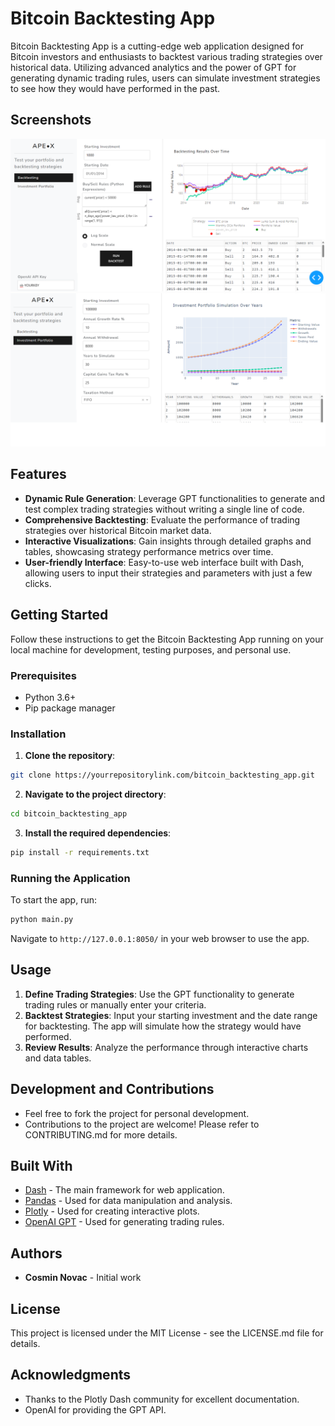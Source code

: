 
# Bitcoin Backtesting App

Bitcoin Backtesting App is a cutting-edge web application designed for Bitcoin investors and enthusiasts to backtest various trading strategies over historical data. Utilizing advanced analytics and the power of GPT for generating dynamic trading rules, users can simulate investment strategies to see how they would have performed in the past.

## Screenshots

![Bitcoin Backtesting Interface](screenshot.png)
![Portfolio Simulatiom Interface](screenshot2.png)

## Features

- **Dynamic Rule Generation**: Leverage GPT functionalities to generate and test complex trading strategies without writing a single line of code.
- **Comprehensive Backtesting**: Evaluate the performance of trading strategies over historical Bitcoin market data.
- **Interactive Visualizations**: Gain insights through detailed graphs and tables, showcasing strategy performance metrics over time.
- **User-friendly Interface**: Easy-to-use web interface built with Dash, allowing users to input their strategies and parameters with just a few clicks.

## Getting Started

Follow these instructions to get the Bitcoin Backtesting App running on your local machine for development, testing purposes, and personal use.

### Prerequisites

- Python 3.6+
- Pip package manager

### Installation

1. **Clone the repository**:

```bash
git clone https://yourrepositorylink.com/bitcoin_backtesting_app.git
```

2. **Navigate to the project directory**:

```bash
cd bitcoin_backtesting_app
```

3. **Install the required dependencies**:

```bash
pip install -r requirements.txt
```

### Running the Application

To start the app, run:

```bash
python main.py
```

Navigate to `http://127.0.0.1:8050/` in your web browser to use the app.

## Usage

1. **Define Trading Strategies**: Use the GPT functionality to generate trading rules or manually enter your criteria.
2. **Backtest Strategies**: Input your starting investment and the date range for backtesting. The app will simulate how the strategy would have performed.
3. **Review Results**: Analyze the performance through interactive charts and data tables.

## Development and Contributions

- Feel free to fork the project for personal development.
- Contributions to the project are welcome! Please refer to CONTRIBUTING.md for more details.

## Built With

- [Dash](https://plotly.com/dash/) - The main framework for web application.
- [Pandas](https://pandas.pydata.org/) - Used for data manipulation and analysis.
- [Plotly](https://plotly.com/python/) - Used for creating interactive plots.
- [OpenAI GPT](https://openai.com/) - Used for generating trading rules.

## Authors

- **Cosmin Novac** - Initial work

## License

This project is licensed under the MIT License - see the LICENSE.md file for details.

## Acknowledgments

- Thanks to the Plotly Dash community for excellent documentation.
- OpenAI for providing the GPT API.
